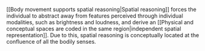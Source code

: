 ---
---

[[Body movement supports spatial reasoning|Spatial reasoning]] forces the individual to abstract away from features perceived through individual modalities, such as brightness and loudness, and derive an [[Physical and conceptual spaces are coded in the same region|independent spatial representation]]. Due to this, spatial reasoning is conceptually located at the confluence of all the bodily senses. 